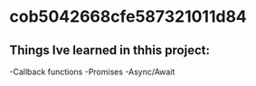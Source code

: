 # cob5042668cfe587321011d84

## Things Ive learned in thhis project:

-Callback functions
-Promises
-Async/Await
